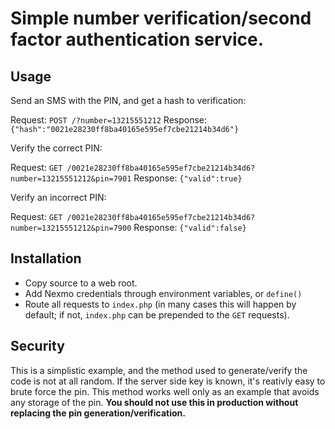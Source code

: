 # Simple number verification/second factor authentication service.

## Usage

Send an SMS with the PIN, and get a hash to verification:

Request: `POST /?number=13215551212`
Response: `{"hash":"0021e28230ff8ba40165e595ef7cbe21214b34d6"}`

Verify the correct PIN:

Request: `GET /0021e28230ff8ba40165e595ef7cbe21214b34d6?number=13215551212&pin=7901`
Response: `{"valid":true}`

Verify an incorrect PIN:

Request: `GET /0021e28230ff8ba40165e595ef7cbe21214b34d6?number=13215551212&pin=7900`
Response: `{"valid":false}`

## Installation

- Copy source to a web root.
- Add Nexmo credentials through environment variables, or `define()`
- Route all requests to `index.php` (in many cases this will happen by default; if not, `index.php` can be prepended
  to the `GET` requests). 

## Security

This is a simplistic example, and the method used to generate/verify the code is not at all random. If the server 
side key is known, it's reativly easy to brute force the pin. This method works well only as an example that avoids
any storage of the pin. **You should not use this in production without replacing the pin generation/verification.**
